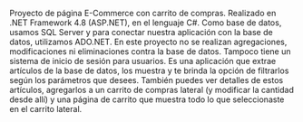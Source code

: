 Proyecto de página E-Commerce con carrito de compras.
Realizado en .NET Framework 4.8 (ASP.NET), en el lenguaje C#.
Como base de datos, usamos SQL Server y para conectar nuestra aplicación con la base de datos, utilizamos ADO.NET.
En este proyecto no se realizan agregaciones, modificaciones ni eliminaciones contra la base de datos. Tampoco tiene un sistema de inicio de sesión para usuarios. 
Es una aplicación que extrae artículos de la base de datos, los muestra y te brinda la opción de filtrarlos según los parámetros que desees. 
También puedes ver detalles de estos artículos, agregarlos a un carrito de compras lateral (y modificar la cantidad desde allí) y una página de carrito que muestra todo lo que seleccionaste en el carrito lateral.

